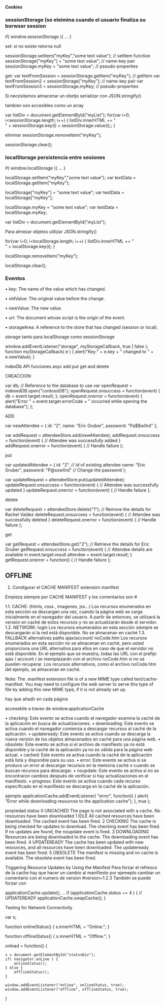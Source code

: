 #### Cookies


### sessionStorage (se eleimina cuando el usuario finaliza su borwser session

if( window.sessionStorage ){
    ...
}

set:  si no existe retorna null

sessionStorage.setItem("myKey","some text value");  // setItem function
sessionStorage["myKey"] = "some text value";        //  name-key pair
sessionStorage.myKey = "some text value";           // pseudo-properties
 
get:
var textFromSession = sessionStorage.getItem("myKey"); // getItem
var textFromSession2 = sessionStorage["myKey"];        //  name-key pair
var textFromSession3 = sessionStorage.myKey;           // pseudo-properties


Si necesitamos almacenar un obetjo serializar con JSON.stringify() 

tambien son accesibles como un array

var listDiv = document.getElementById("myList");
for(var i=0; i<sessionStorage.length; i++)
{
    listDiv.innerHTML += "<br />" + sessionStorage.key(i) + sessionStorage.value(i);;
}


eliminar sessionStorage.removeItem("myKey");


sessionStorage.clear();


### localStorage  persistencia entre sesiones

if( window.localStorage ){
    ...
}

localStorage.setItem("myKey","some text value");
var textData = localStorage.getItem("myKey");
   
localStorage["myKey"] = "some text value";
var textData = localStorage["myKey"];
   
localStorage.myKey = "some text value";
var textData = localStorage.myKey;


var listDiv = document.getElementById("myList");
   
Para almezar objetos utilizar  JSON.stringify()   

for(var i=0; i<localStorage.length; i++)
{
    listDiv.innerHTML += "<br />" + localStorage.key(i);
}

localStorage.removeItem("myKey");

localStorage.clear();


### Eventos 

•	key: The name of the value which has changed.

•	oldValue: The original value before the change.

•	newValue: The new value.

•	url: The document whose script is the origin of the event.

•	storageArea: A reference to the store that has changed (session or local).


storage tanto para localStorage como sessionStorage

window.addEventListener("storage", myStorageCallback, true | false );
function myStorageCallback( e ) {
    alert("Key:" + e.key + " changed to " + e.newValue);
}


indexDb APi
funciones asyc  add put get and delete 

CREACCION:

var db; // Reference to the database to use
var openRequest = indexedDB.open("contosoDB");
openRequest.onsuccess  = function(event) {
    db = event.target.result;
};
openRequest.onerror = function(event) {
    alert("Error " + event.target.errorCode + " occurred while opening the database");
};

ADD

var newAttendee = {
    id: "2",
    name: "Eric Gruber",
    password: "Pa$$w0rd"
};
   
var addRequest = attendeeStore.add(newAttendee);
addRequest.onsuccess = function(event) {
  // Attendee was successfully added
}
addRequest.onerror = function(event) {
  // Handle failure
};

put 

var updatedAttendee = {
    id: "2",              // Id of existing attendee
    name: "Eric Gruber",
    password: "P@ssw0rd" // Change the password
};
   
var updateRequest = attendeeStore.put(updatedAttendee);
updateRequest.onsuccess = function(event) {
  // Attendee was successfully updated
}
updateRequest.onerror = function(event) {
  // Handle failure
};


delete

var deleteRequest = attendeeStore.delete("1"); // Remove the details for Rachel Valdez
deleteRequest.onsuccess = function(event) {
  // Attendee was successfully deleted
}
deleteRequest.onerror = function(event) {
  // Handle failure
};


get 

var getRequest = attendeeStore.get("2"); // Retrieve the details for Eric Gruber
getRequest.onsuccess = function(event) {
  // Attendee details are available in event.target.result
  attendee = event.target.result;
}
getRequest.onerror = function() {
  // Handle failure
};


## OFFLINE

1. Condigurar el CACHE MANIFEST extension manifest

Empieza siempre por CACHE MANIFEST y los comentarios son #

1.1. CACHE: (htmls, csss , imagenes, jss...)  Los recursos enumerados en esta sección se descargan una vez, cuando la página web se carga inicialmente en el navegador del usuario. A partir de entonces, se utilizará la versión en caché de estos recursos y no se actualizarán desde el servidor.
1.2. NETWORK: login  Los recursos enumerados en esta sección siempre se descargarán si la red está disponible. No se almacenan en caché
1.3. FALLBACK  alternatives paths  ajax/account/    noCode.htm
Los recursos enumerados en esta sección no se almacenan en caché, pero usted proporciona una URL alternativa para ellos en caso de que el servidor no esté disponible. 
En el ejemplo que se muestra, todas las URL con el prefijo ajax / account /   se reemplazarán con el archivo noCode.htm si no se pueden recuperar. Los recursos alternativos, como el archivo noCode.htm del ejemplo, se almacenan en caché.

Note: The .manifest extension file is of a new MIME type called text/cache-manifest.
You may need to configure the web server to serve this type of file by adding this new MIME type, if it is not already set up.
	   
hay que añadir en cada página <html manifest="appcache.manifest">


accesebile a traves de window.applicationCache 

• checking: Este evento se activa cuando el navegador examina la caché de la aplicación en busca de actualizaciones.
• downloading: Este evento se activa cuando el navegador comienza a descargar recursos al caché de la aplicación.
• updateready: Este evento se activa cuando se descarga la nueva versión de los objetos almacenados en caché para una página web.
• obsolete: Este evento se activa si el archivo de manifiesto ya no está disponible y la caché de la aplicación ya no es válida para la página web actual.
• cached: Este evento se activa cuando la caché de la aplicación está lista y disponible para su uso.
• error: Este evento se activa si se produce un error al descargar recursos en la memoria caché o cuando se buscan recursos para descargar.
• noupdate: Este evento se activa si no se encontraron cambios después de verificar si hay actualizaciones en el manifiesto.
• progress: Este evento se activa cuando cada recurso especificado en el manifiesto se descarga en la caché de la aplicación.


ejemplo
applicationCache.addEventListener( "error", function() {
    alert( "Error while downloading resources to the application cache");
}, true );

propiedad status
0 UNCACHED The page is not associated with a cache. No resources have been downloaded
1 IDLE All cached resources have been downloaded. The cached event has been fired.
2 CHECKING The cache is being checked for updates to download. The checking event has been fired. If no updates are found, the noupdate event is fired.
3 DOWNLOADING Resources are being downloaded to the cache. The downloading event has been fired.
4 UPDATEREADY The cache has been updated with new resources, and all resources have been downloaded. The updateready event has been fired.
5 OBSOLETE The manifest is missing and no cache is available. The obsolete event has been fired.

Triggering Resource Updates by Using the Manifest
Para forzar el refresco de la cache hay que hacer un cambio al manifiesto por ejemeplo cambiar un comentario con el numero de version
#version=1.2.3
También se puede forzar con 

applicationCache.update();
...
if (applicationCache.status == 4 ) { // UPDATEREADY
    applicationCache.swapCache();
}


Testing for Network Connectivity


var s;
   
function onlineStatus() {
    s.innerHTML = "Online.";
}
   
function offlineStatus() {
    s.innerHTML = "Offline.";
}
   
onload = function() {
   
    s = document.getElementById("statusDiv");
    if( navigator.onLine ) {
        onlineStatus();
    } else {
        offlineStatus();
    }
   
    window.addEventListener("online", onlineStatus, true);
    window.addEventListener("offline", offlineStatus, true);
}

